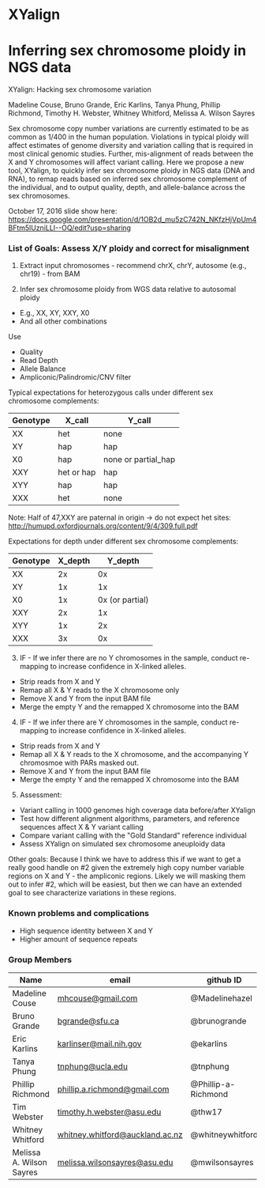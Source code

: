 # XYalign

# Inferring sex chromosome ploidy in NGS data
XYalign: Hacking sex chromosome variation

Madeline Couse, Bruno Grande, Eric Karlins, Tanya Phung, Phillip Richmond, Timothy H. Webster, Whitney Whitford, Melissa A. Wilson Sayres

Sex chromosome copy number variations are currently estimated to be as common as 1/400 in the human population. Violations in typical ploidy will affect estimates of genome diversity and variation calling that is required in most clinical genomic studies. Further, mis-alignment of reads between the X and Y chromosomes will affect variant calling. Here we propose a new tool, XYalign, to quickly infer sex chromosome ploidy in NGS data (DNA and RNA), to remap reads based on inferred sex chromosome complement of the individual, and to output quality, depth, and allele-balance across the sex chromosomes.

October 17, 2016 slide show here: https://docs.google.com/presentation/d/1OB2d_mu5zC742N_NKfzHjVpUm4BFtm5lUzniLLI--OQ/edit?usp=sharing


### List of Goals: Assess X/Y ploidy and correct for misalignment
1. Extract input chromosomes - recommend chrX, chrY, autosome (e.g., chr19) - from BAM

2. Infer sex chromosome ploidy from WGS data relative to autosomal ploidy 
  + E.g., XX, XY, XXY, X0 
  + And all other combinations
  
  Use 
  + Quality
  + Read Depth
  + Allele Balance
  + Ampliconic/Palindromic/CNV filter
  
 Typical expectations for heterozygous calls under different sex chromosome complements: 
  
  Genotype | X_call | Y_call
  --- | --- |  --- 
  XX | het | none
  XY | hap | hap
  X0 | hap | none or partial_hap
  XXY | het or hap | hap 
  XYY | hap | hap
  XXX | het | none

  Note: Half of 47,XXY are paternal in origin -> do not expect het sites: http://humupd.oxfordjournals.org/content/9/4/309.full.pdf

  Expectations for depth under different sex chromosome complements: 

  Genotype | X_depth | Y_depth
  --- | --- |  --- 
  XX | 2x | 0x
  XY | 1x | 1x
  X0 | 1x | 0x (or partial)
  XXY | 2x | 1x 
  XYY | 1x | 2x
  XXX | 3x | 0x

  
3. IF - If we infer there are no Y chromosomes in the sample, conduct re-mapping to increase confidence in X-linked alleles.
  + Strip reads from X and Y
  + Remap all X & Y reads to the X chromosome only 
  + Remove X and Y from the input BAM file
  + Merge the empty Y and the remapped X chromosome into the BAM
  
4. IF - If we infer there are Y chromosomes in the sample, conduct re-mapping to increase confidence in X-linked alleles.
  + Strip reads from X and Y
  + Remap all X & Y reads to the X chromosome, and the accompanying Y chromosmoe with PARs masked out.
  + Remove X and Y from the input BAM file
  + Merge the empty Y and the remapped X chromosome into the BAM

5. Assessment:
  + Variant calling in 1000 genomes high coverage data before/after XYalign
  + Test how different alignment algorithms, parameters, and reference sequences affect X & Y variant calling
  + Compare variant calling with the "Gold Standard" reference individual
  + Assess XYalign on simulated sex chromosome aneuploidy data

Other goals: Because I think we have to address this if we want to get a really good handle on #2 given the extremely high copy number variable regions on X and Y - the ampliconic regions. Likely we will masking them out to infer #2, which will be easiest, but then we can have an extended goal to see characterize variations in these regions.



### Known problems and complications
- High sequence identity between X and Y
- Higher amount of sequence repeats



### Group Members
Name | email | github ID
--- | --- |  --- 
Madeline Couse| mhcouse@gmail.com | @Madelinehazel
Bruno Grande | bgrande@sfu.ca | @brunogrande
Eric Karlins | karlinser@mail.nih.gov | @ekarlins
Tanya Phung | tnphung@ucla.edu | @tnphung
Phillip Richmond | phillip.a.richmond@gmail.com | @Phillip-a-Richmond 
Tim Webster | timothy.h.webster@asu.edu | @thw17
Whitney Whitford | whitney.whitford@auckland.ac.nz | @whitneywhitford
Melissa A. Wilson Sayres | melissa.wilsonsayres@asu.edu | @mwilsonsayres

